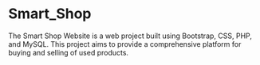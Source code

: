 # Smart_Shop
The Smart Shop Website is a web project built using Bootstrap, CSS, PHP, and MySQL. This project aims to provide a comprehensive platform for buying and selling of used products.
